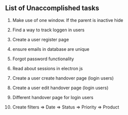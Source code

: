 ## List of Unaccomplished tasks


1. Make use of one window. If the parent is inactive hide
2. Find a way to track loggen in users
3. Create a user register page
4. ensure emails in database are unique
5. Forgot password functionality
6. Read about sessions in electron js

7. Create a user create handover page (login users)
8. Create a user edit handover page (login users)
9. Different handover page for login users
10. Create filters 
     => Date
     => Status
     => Priority
     => Product
